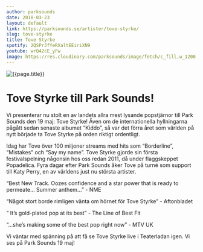 ```yaml
---
author: parksounds
date: 2018-03-23
layout: default
link: https://parksounds.se/artister/tove-styrke/
slug: tove-styrke
title: Tove Styrke
spotify: 2QSPrJfYeRXaltEEiriXN9
youtube: wrQ42cE_yFw
image: https://res.cloudinary.com/parksounds/image/fetch/c_fill,w_1200,h_630,f_auto/https://parksounds.se/images/artists/tove-styrke-park-sounds-2018.jpg
---
```


![{{page.title}}]({{page.image}})

# Tove Styrke till Park Sounds!

Vi presenterar nu stolt en av landets allra mest lysande popstjärnor till Park Sounds den 19 maj: Tove Styrke! Även om de internationella hyllningarna pågått sedan senaste albumet “Kiddo”, så var det förra året som världen på nytt började ta Tove Styrke på orden riktigt ordentligt. 

Idag har Tove över 100 miljoner streams med hits som “Borderline”, “Mistakes” och “Say my name”. Tove Styrke gjorde sin första festivalspelning någonsin hos oss redan 2011, då under flaggskeppet Popadelica. Fyra dagar efter Park Sounds åker Tove på turné som support till Katy Perry, en av världens just nu största artister. 

“Best New Track. Oozes confidence and a star power that is ready to permeate… Summer anthem...” - NME

“Något stort borde rimligen vänta om hörnet för Tove Styrke” - Aftonbladet

“ It’s gold-plated pop at its best” - The Line of Best Fit

“...she’s making some of the best pop right now” - MTV UK

Vi väntar med spänning på att få se Tove Styrke live i Teaterladan igen.  Vi ses på Park Sounds 19 maj!
